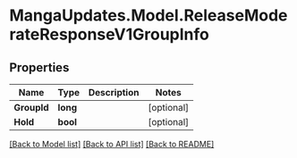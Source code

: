 # MangaUpdates.Model.ReleaseModerateResponseV1GroupInfo

## Properties

Name | Type | Description | Notes
------------ | ------------- | ------------- | -------------
**GroupId** | **long** |  | [optional] 
**Hold** | **bool** |  | [optional] 

[[Back to Model list]](../README.md#documentation-for-models) [[Back to API list]](../README.md#documentation-for-api-endpoints) [[Back to README]](../README.md)


